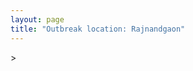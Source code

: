 ```yaml
---
layout: page
title: "Outbreak location: Rajnandgaon"
---
```

<div id="mapid">
<script src="https://buda-magenta.github.io/hazard_map/load_map.js"></script>
><script>
var marker_outbreak = L.marker([20.972740, 80.691555],{"autoPan": true}).addTo(map); marker_outbreak.bindTooltip("Rajnandgaon").openTooltip();

var circle_1 = L.circle([21.149813, 79.082056], {"pane": "markerPane", "color": "red", "fill": true, "fillOpacity": 0.2, "fillRule": "evenodd", "lineCap": "round", "lineJoin": "round", "opacity": 1.0, "radius": 323575, "stroke": true, "weight": 2}).addTo(map);
circle_1.bindTooltip("Nagpur<br>rank: 1<br>hazard index: 0.080894")

var circle_2 = L.circle([21.237947, 81.633683], {"pane": "markerPane", "color": "red", "fill": true, "fillOpacity": 0.2, "fillRule": "evenodd", "lineCap": "round", "lineJoin": "round", "opacity": 1.0, "radius": 298197, "stroke": true, "weight": 2}).addTo(map);
circle_2.bindTooltip("Raipur<br>rank: 2<br>hazard index: 0.074549")

var circle_3 = L.circle([21.145629, 80.268387], {"pane": "markerPane", "color": "red", "fill": true, "fillOpacity": 0.2, "fillRule": "evenodd", "lineCap": "round", "lineJoin": "round", "opacity": 1.0, "radius": 269381, "stroke": true, "weight": 2}).addTo(map);
circle_3.bindTooltip("Gondiya<br>rank: 3<br>hazard index: 0.067345")

var circle_4 = L.circle([20.843512, 75.525927], {"pane": "markerPane", "color": "red", "fill": true, "fillOpacity": 0.2, "fillRule": "evenodd", "lineCap": "round", "lineJoin": "round", "opacity": 1.0, "radius": 133255, "stroke": true, "weight": 2}).addTo(map);
circle_4.bindTooltip("Jalgaon<br>rank: 4<br>hazard index: 0.033314")

var circle_5 = L.circle([21.199035, 81.397955], {"pane": "markerPane", "color": "red", "fill": true, "fillOpacity": 0.2, "fillRule": "evenodd", "lineCap": "round", "lineJoin": "round", "opacity": 1.0, "radius": 102055, "stroke": true, "weight": 2}).addTo(map);
circle_5.bindTooltip("Durg<br>rank: 5<br>hazard index: 0.025514")

var circle_6 = L.circle([21.200996, 81.335426], {"pane": "markerPane", "color": "red", "fill": true, "fillOpacity": 0.2, "fillRule": "evenodd", "lineCap": "round", "lineJoin": "round", "opacity": 1.0, "radius": 87117, "stroke": true, "weight": 2}).addTo(map);
circle_6.bindTooltip("Bhilai Nagar<br>rank: 6<br>hazard index: 0.021779")

var circle_7 = L.circle([22.383333, 82.133333], {"pane": "markerPane", "color": "red", "fill": true, "fillOpacity": 0.2, "fillRule": "evenodd", "lineCap": "round", "lineJoin": "round", "opacity": 1.0, "radius": 50942, "stroke": true, "weight": 2}).addTo(map);
circle_7.bindTooltip("Bilaspur<br>rank: 7<br>hazard index: 0.012736")

var circle_8 = L.circle([21.735348, 81.944459], {"pane": "markerPane", "color": "red", "fill": true, "fillOpacity": 0.2, "fillRule": "evenodd", "lineCap": "round", "lineJoin": "round", "opacity": 1.0, "radius": 36975, "stroke": true, "weight": 2}).addTo(map);
circle_8.bindTooltip("Bhatpara<br>rank: 8<br>hazard index: 0.009244")

var circle_9 = L.circle([20.030976, 79.358139], {"pane": "markerPane", "color": "red", "fill": true, "fillOpacity": 0.2, "fillRule": "evenodd", "lineCap": "round", "lineJoin": "round", "opacity": 1.0, "radius": 30672, "stroke": true, "weight": 2}).addTo(map);
circle_9.bindTooltip("Chandrapur<br>rank: 9<br>hazard index: 0.007668")

var circle_10 = L.circle([22.541418, 88.357691], {"pane": "markerPane", "color": "red", "fill": true, "fillOpacity": 0.2, "fillRule": "evenodd", "lineCap": "round", "lineJoin": "round", "opacity": 1.0, "radius": 24450, "stroke": true, "weight": 2}).addTo(map);
circle_10.bindTooltip("Kolkata<br>rank: 10<br>hazard index: 0.006113")

var circle_11 = L.circle([20.166670, 79.172114], {"pane": "markerPane", "color": "red", "fill": true, "fillOpacity": 0.2, "fillRule": "evenodd", "lineCap": "round", "lineJoin": "round", "opacity": 1.0, "radius": 17260, "stroke": true, "weight": 2}).addTo(map);
circle_11.bindTooltip("Bhadravati<br>rank: 11<br>hazard index: 0.004315")

var circle_12 = L.circle([20.259399, 76.976203], {"pane": "markerPane", "color": "red", "fill": true, "fillOpacity": 0.2, "fillRule": "evenodd", "lineCap": "round", "lineJoin": "round", "opacity": 1.0, "radius": 14380, "stroke": true, "weight": 2}).addTo(map);
circle_12.bindTooltip("Malegaon<br>rank: 12<br>hazard index: 0.003595")

var circle_13 = L.circle([22.275879, 79.721045], {"pane": "markerPane", "color": "red", "fill": true, "fillOpacity": 0.2, "fillRule": "evenodd", "lineCap": "round", "lineJoin": "round", "opacity": 1.0, "radius": 10899, "stroke": true, "weight": 2}).addTo(map);
circle_13.bindTooltip("Seoni<br>rank: 13<br>hazard index: 0.002725")

var circle_14 = L.circle([22.519770, 82.629515], {"pane": "markerPane", "color": "red", "fill": true, "fillOpacity": 0.2, "fillRule": "evenodd", "lineCap": "round", "lineJoin": "round", "opacity": 1.0, "radius": 10585, "stroke": true, "weight": 2}).addTo(map);
circle_14.bindTooltip("Korba<br>rank: 14<br>hazard index: 0.002646")

var circle_15 = L.circle([20.993276, 75.839983], {"pane": "markerPane", "color": "red", "fill": true, "fillOpacity": 0.2, "fillRule": "evenodd", "lineCap": "round", "lineJoin": "round", "opacity": 1.0, "radius": 10404, "stroke": true, "weight": 2}).addTo(map);
circle_15.bindTooltip("Bhusawal<br>rank: 15<br>hazard index: 0.002601")

var circle_16 = L.circle([19.075990, 72.877393], {"pane": "markerPane", "color": "red", "fill": true, "fillOpacity": 0.2, "fillRule": "evenodd", "lineCap": "round", "lineJoin": "round", "opacity": 1.0, "radius": 10311, "stroke": true, "weight": 2}).addTo(map);
circle_16.bindTooltip("Mumbai<br>rank: 16<br>hazard index: 0.002578")

var circle_17 = L.circle([21.154541, 77.644296], {"pane": "markerPane", "color": "red", "fill": true, "fillOpacity": 0.2, "fillRule": "evenodd", "lineCap": "round", "lineJoin": "round", "opacity": 1.0, "radius": 9638, "stroke": true, "weight": 2}).addTo(map);
circle_17.bindTooltip("Amravati<br>rank: 17<br>hazard index: 0.002410")

var circle_18 = L.circle([22.801519, 86.202958], {"pane": "markerPane", "color": "red", "fill": true, "fillOpacity": 0.2, "fillRule": "evenodd", "lineCap": "round", "lineJoin": "round", "opacity": 1.0, "radius": 8524, "stroke": true, "weight": 2}).addTo(map);
circle_18.bindTooltip("Jamshedpur<br>rank: 18<br>hazard index: 0.002131")

var circle_19 = L.circle([17.723128, 83.301284], {"pane": "markerPane", "color": "red", "fill": true, "fillOpacity": 0.2, "fillRule": "evenodd", "lineCap": "round", "lineJoin": "round", "opacity": 1.0, "radius": 7718, "stroke": true, "weight": 2}).addTo(map);
circle_19.bindTooltip("Visakhapatnam<br>rank: 19<br>hazard index: 0.001930")

var circle_20 = L.circle([22.500000, 83.500000], {"pane": "markerPane", "color": "red", "fill": true, "fillOpacity": 0.2, "fillRule": "evenodd", "lineCap": "round", "lineJoin": "round", "opacity": 1.0, "radius": 6731, "stroke": true, "weight": 2}).addTo(map);
circle_20.bindTooltip("Raigarh<br>rank: 20<br>hazard index: 0.001683")

var circle_21 = L.circle([22.890183, 88.426939], {"pane": "markerPane", "color": "red", "fill": true, "fillOpacity": 0.2, "fillRule": "evenodd", "lineCap": "round", "lineJoin": "round", "opacity": 1.0, "radius": 5136, "stroke": true, "weight": 2}).addTo(map);
circle_21.bindTooltip("Naihati<br>rank: 21<br>hazard index: 0.001284")

var circle_22 = L.circle([19.877263, 75.339024], {"pane": "markerPane", "color": "red", "fill": true, "fillOpacity": 0.2, "fillRule": "evenodd", "lineCap": "round", "lineJoin": "round", "opacity": 1.0, "radius": 4775, "stroke": true, "weight": 2}).addTo(map);
circle_22.bindTooltip("Aurangabad<br>rank: 22<br>hazard index: 0.001194")

var circle_23 = L.circle([28.651718, 77.221939], {"pane": "markerPane", "color": "red", "fill": true, "fillOpacity": 0.2, "fillRule": "evenodd", "lineCap": "round", "lineJoin": "round", "opacity": 1.0, "radius": 4702, "stroke": true, "weight": 2}).addTo(map);
circle_23.bindTooltip("Delhi<br>rank: 23<br>hazard index: 0.001176")

var circle_24 = L.circle([22.214285, 84.872437], {"pane": "markerPane", "color": "red", "fill": true, "fillOpacity": 0.2, "fillRule": "evenodd", "lineCap": "round", "lineJoin": "round", "opacity": 1.0, "radius": 4447, "stroke": true, "weight": 2}).addTo(map);
circle_24.bindTooltip("Raurkela<br>rank: 24<br>hazard index: 0.001112")

var circle_25 = L.circle([18.521428, 73.854454], {"pane": "markerPane", "color": "red", "fill": true, "fillOpacity": 0.2, "fillRule": "evenodd", "lineCap": "round", "lineJoin": "round", "opacity": 1.0, "radius": 3925, "stroke": true, "weight": 2}).addTo(map);
circle_25.bindTooltip("Pune<br>rank: 25<br>hazard index: 0.000981")

var circle_26 = L.circle([21.879616, 77.875681], {"pane": "markerPane", "color": "red", "fill": true, "fillOpacity": 0.2, "fillRule": "evenodd", "lineCap": "round", "lineJoin": "round", "opacity": 1.0, "radius": 3744, "stroke": true, "weight": 2}).addTo(map);
circle_26.bindTooltip("Betul<br>rank: 26<br>hazard index: 0.000936")

var circle_27 = L.circle([13.932609, 75.574978], {"pane": "markerPane", "color": "red", "fill": true, "fillOpacity": 0.2, "fillRule": "evenodd", "lineCap": "round", "lineJoin": "round", "opacity": 1.0, "radius": 3571, "stroke": true, "weight": 2}).addTo(map);
circle_27.bindTooltip("Shimoga<br>rank: 27<br>hazard index: 0.000893")

var circle_28 = L.circle([17.388786, 78.461065], {"pane": "markerPane", "color": "red", "fill": true, "fillOpacity": 0.2, "fillRule": "evenodd", "lineCap": "round", "lineJoin": "round", "opacity": 1.0, "radius": 3058, "stroke": true, "weight": 2}).addTo(map);
circle_28.bindTooltip("Hyderabad<br>rank: 28<br>hazard index: 0.000765")

var circle_29 = L.circle([20.266777, 85.843559], {"pane": "markerPane", "color": "red", "fill": true, "fillOpacity": 0.2, "fillRule": "evenodd", "lineCap": "round", "lineJoin": "round", "opacity": 1.0, "radius": 2988, "stroke": true, "weight": 2}).addTo(map);
circle_29.bindTooltip("Bhubaneswar<br>rank: 29<br>hazard index: 0.000747")

var circle_30 = L.circle([12.979120, 77.591300], {"pane": "markerPane", "color": "red", "fill": true, "fillOpacity": 0.2, "fillRule": "evenodd", "lineCap": "round", "lineJoin": "round", "opacity": 1.0, "radius": 2765, "stroke": true, "weight": 2}).addTo(map);
circle_30.bindTooltip("Bangalore<br>rank: 30<br>hazard index: 0.000691")

var circle_31 = L.circle([21.400000, 83.883333], {"pane": "markerPane", "color": "red", "fill": true, "fillOpacity": 0.2, "fillRule": "evenodd", "lineCap": "round", "lineJoin": "round", "opacity": 1.0, "radius": 2667, "stroke": true, "weight": 2}).addTo(map);
circle_31.bindTooltip("Sambalpur<br>rank: 31<br>hazard index: 0.000667")

var circle_32 = L.circle([20.825623, 78.613146], {"pane": "markerPane", "color": "red", "fill": true, "fillOpacity": 0.2, "fillRule": "evenodd", "lineCap": "round", "lineJoin": "round", "opacity": 1.0, "radius": 2597, "stroke": true, "weight": 2}).addTo(map);
circle_32.bindTooltip("Wardha<br>rank: 32<br>hazard index: 0.000649")

var circle_33 = L.circle([20.761862, 77.192172], {"pane": "markerPane", "color": "red", "fill": true, "fillOpacity": 0.2, "fillRule": "evenodd", "lineCap": "round", "lineJoin": "round", "opacity": 1.0, "radius": 2481, "stroke": true, "weight": 2}).addTo(map);
circle_33.bindTooltip("Akola<br>rank: 33<br>hazard index: 0.000620")

var circle_34 = L.circle([19.290314, 76.602903], {"pane": "markerPane", "color": "red", "fill": true, "fillOpacity": 0.2, "fillRule": "evenodd", "lineCap": "round", "lineJoin": "round", "opacity": 1.0, "radius": 2363, "stroke": true, "weight": 2}).addTo(map);
circle_34.bindTooltip("Parbhani<br>rank: 34<br>hazard index: 0.000591")

var circle_35 = L.circle([13.083694, 80.270186], {"pane": "markerPane", "color": "red", "fill": true, "fillOpacity": 0.2, "fillRule": "evenodd", "lineCap": "round", "lineJoin": "round", "opacity": 1.0, "radius": 2344, "stroke": true, "weight": 2}).addTo(map);
circle_35.bindTooltip("Chennai<br>rank: 35<br>hazard index: 0.000586")

var circle_36 = L.circle([23.021624, 72.579707], {"pane": "markerPane", "color": "red", "fill": true, "fillOpacity": 0.2, "fillRule": "evenodd", "lineCap": "round", "lineJoin": "round", "opacity": 1.0, "radius": 2252, "stroke": true, "weight": 2}).addTo(map);
circle_36.bindTooltip("Ahmedabad<br>rank: 36<br>hazard index: 0.000563")

var circle_37 = L.circle([18.112082, 83.405220], {"pane": "markerPane", "color": "red", "fill": true, "fillOpacity": 0.2, "fillRule": "evenodd", "lineCap": "round", "lineJoin": "round", "opacity": 1.0, "radius": 2235, "stroke": true, "weight": 2}).addTo(map);
circle_37.bindTooltip("Vizianagaram<br>rank: 37<br>hazard index: 0.000559")

var circle_38 = L.circle([23.160894, 79.949770], {"pane": "markerPane", "color": "red", "fill": true, "fillOpacity": 0.2, "fillRule": "evenodd", "lineCap": "round", "lineJoin": "round", "opacity": 1.0, "radius": 2192, "stroke": true, "weight": 2}).addTo(map);
circle_38.bindTooltip("Jabalpur<br>rank: 38<br>hazard index: 0.000548")

var circle_39 = L.circle([25.335649, 83.007629], {"pane": "markerPane", "color": "red", "fill": true, "fillOpacity": 0.2, "fillRule": "evenodd", "lineCap": "round", "lineJoin": "round", "opacity": 1.0, "radius": 2068, "stroke": true, "weight": 2}).addTo(map);
circle_39.bindTooltip("Varanasi<br>rank: 39<br>hazard index: 0.000517")

var circle_40 = L.circle([25.438130, 81.833800], {"pane": "markerPane", "color": "red", "fill": true, "fillOpacity": 0.2, "fillRule": "evenodd", "lineCap": "round", "lineJoin": "round", "opacity": 1.0, "radius": 1922, "stroke": true, "weight": 2}).addTo(map);
circle_40.bindTooltip("Allahabad<br>rank: 40<br>hazard index: 0.000481")

var circle_41 = L.circle([21.170200, 72.831100], {"pane": "markerPane", "color": "red", "fill": true, "fillOpacity": 0.2, "fillRule": "evenodd", "lineCap": "round", "lineJoin": "round", "opacity": 1.0, "radius": 1804, "stroke": true, "weight": 2}).addTo(map);
circle_41.bindTooltip("Surat<br>rank: 41<br>hazard index: 0.000451")

var circle_42 = L.circle([19.807608, 85.825254], {"pane": "markerPane", "color": "red", "fill": true, "fillOpacity": 0.2, "fillRule": "evenodd", "lineCap": "round", "lineJoin": "round", "opacity": 1.0, "radius": 1795, "stroke": true, "weight": 2}).addTo(map);
circle_42.bindTooltip("Puri<br>rank: 42<br>hazard index: 0.000449")

var circle_43 = L.circle([22.782355, 86.159003], {"pane": "markerPane", "color": "red", "fill": true, "fillOpacity": 0.2, "fillRule": "evenodd", "lineCap": "round", "lineJoin": "round", "opacity": 1.0, "radius": 1440, "stroke": true, "weight": 2}).addTo(map);
circle_43.bindTooltip("Adityapur<br>rank: 43<br>hazard index: 0.000360")

var circle_44 = L.circle([19.500000, 78.500000], {"pane": "markerPane", "color": "red", "fill": true, "fillOpacity": 0.2, "fillRule": "evenodd", "lineCap": "round", "lineJoin": "round", "opacity": 1.0, "radius": 1438, "stroke": true, "weight": 2}).addTo(map);
circle_44.bindTooltip("Adilabad<br>rank: 44<br>hazard index: 0.000360")

var circle_45 = L.circle([22.920982, 88.437022], {"pane": "markerPane", "color": "red", "fill": true, "fillOpacity": 0.2, "fillRule": "evenodd", "lineCap": "round", "lineJoin": "round", "opacity": 1.0, "radius": 1367, "stroke": true, "weight": 2}).addTo(map);
circle_45.bindTooltip("Halisahar<br>rank: 45<br>hazard index: 0.000342")

var circle_46 = L.circle([22.949011, 88.435910], {"pane": "markerPane", "color": "red", "fill": true, "fillOpacity": 0.2, "fillRule": "evenodd", "lineCap": "round", "lineJoin": "round", "opacity": 1.0, "radius": 1316, "stroke": true, "weight": 2}).addTo(map);
circle_46.bindTooltip("Kanchrapara<br>rank: 46<br>hazard index: 0.000329")

var circle_47 = L.circle([25.531031, 78.652689], {"pane": "markerPane", "color": "red", "fill": true, "fillOpacity": 0.2, "fillRule": "evenodd", "lineCap": "round", "lineJoin": "round", "opacity": 1.0, "radius": 1312, "stroke": true, "weight": 2}).addTo(map);
circle_47.bindTooltip("Jhansi<br>rank: 47<br>hazard index: 0.000328")

var circle_48 = L.circle([23.258486, 77.401989], {"pane": "markerPane", "color": "red", "fill": true, "fillOpacity": 0.2, "fillRule": "evenodd", "lineCap": "round", "lineJoin": "round", "opacity": 1.0, "radius": 1257, "stroke": true, "weight": 2}).addTo(map);
circle_48.bindTooltip("Bhopal<br>rank: 48<br>hazard index: 0.000314")

var circle_49 = L.circle([19.169335, 77.311013], {"pane": "markerPane", "color": "red", "fill": true, "fillOpacity": 0.2, "fillRule": "evenodd", "lineCap": "round", "lineJoin": "round", "opacity": 1.0, "radius": 1227, "stroke": true, "weight": 2}).addTo(map);
circle_49.bindTooltip("Nanded Waghala<br>rank: 49<br>hazard index: 0.000307")

var circle_50 = L.circle([20.325704, 78.116914], {"pane": "markerPane", "color": "red", "fill": true, "fillOpacity": 0.2, "fillRule": "evenodd", "lineCap": "round", "lineJoin": "round", "opacity": 1.0, "radius": 1208, "stroke": true, "weight": 2}).addTo(map);
circle_50.bindTooltip("Yavatmal<br>rank: 50<br>hazard index: 0.000302")

var circle_51 = L.circle([20.475195, 78.742396], {"pane": "markerPane", "color": "red", "fill": true, "fillOpacity": 0.2, "fillRule": "evenodd", "lineCap": "round", "lineJoin": "round", "opacity": 1.0, "radius": 1195, "stroke": true, "weight": 2}).addTo(map);
circle_51.bindTooltip("Hinganghat<br>rank: 51<br>hazard index: 0.000299")

var circle_52 = L.circle([19.918233, 75.868625], {"pane": "markerPane", "color": "red", "fill": true, "fillOpacity": 0.2, "fillRule": "evenodd", "lineCap": "round", "lineJoin": "round", "opacity": 1.0, "radius": 1186, "stroke": true, "weight": 2}).addTo(map);
circle_52.bindTooltip("Jalna<br>rank: 52<br>hazard index: 0.000297")

var circle_53 = L.circle([25.133173, 86.525040], {"pane": "markerPane", "color": "red", "fill": true, "fillOpacity": 0.2, "fillRule": "evenodd", "lineCap": "round", "lineJoin": "round", "opacity": 1.0, "radius": 1127, "stroke": true, "weight": 2}).addTo(map);
circle_53.bindTooltip("Kharagpur<br>rank: 53<br>hazard index: 0.000282")

var circle_54 = L.circle([18.351469, 76.755121], {"pane": "markerPane", "color": "red", "fill": true, "fillOpacity": 0.2, "fillRule": "evenodd", "lineCap": "round", "lineJoin": "round", "opacity": 1.0, "radius": 1104, "stroke": true, "weight": 2}).addTo(map);
circle_54.bindTooltip("Latur<br>rank: 54<br>hazard index: 0.000276")

var circle_55 = L.circle([22.139831, 78.809645], {"pane": "markerPane", "color": "red", "fill": true, "fillOpacity": 0.2, "fillRule": "evenodd", "lineCap": "round", "lineJoin": "round", "opacity": 1.0, "radius": 1078, "stroke": true, "weight": 2}).addTo(map);
circle_55.bindTooltip("Chhindwara<br>rank: 55<br>hazard index: 0.000270")

var circle_56 = L.circle([18.761516, 79.478785], {"pane": "markerPane", "color": "red", "fill": true, "fillOpacity": 0.2, "fillRule": "evenodd", "lineCap": "round", "lineJoin": "round", "opacity": 1.0, "radius": 1033, "stroke": true, "weight": 2}).addTo(map);
circle_56.bindTooltip("Ramagundam<br>rank: 56<br>hazard index: 0.000258")

var circle_57 = L.circle([16.508759, 80.618510], {"pane": "markerPane", "color": "red", "fill": true, "fillOpacity": 0.2, "fillRule": "evenodd", "lineCap": "round", "lineJoin": "round", "opacity": 1.0, "radius": 1001, "stroke": true, "weight": 2}).addTo(map);
circle_57.bindTooltip("Vijayawada<br>rank: 57<br>hazard index: 0.000250")

var circle_58 = L.circle([26.915458, 75.818982], {"pane": "markerPane", "color": "red", "fill": true, "fillOpacity": 0.2, "fillRule": "evenodd", "lineCap": "round", "lineJoin": "round", "opacity": 1.0, "radius": 967, "stroke": true, "weight": 2}).addTo(map);
circle_58.bindTooltip("Jaipur<br>rank: 58<br>hazard index: 0.000242")

var circle_59 = L.circle([19.194329, 72.970178], {"pane": "markerPane", "color": "red", "fill": true, "fillOpacity": 0.2, "fillRule": "evenodd", "lineCap": "round", "lineJoin": "round", "opacity": 1.0, "radius": 964, "stroke": true, "weight": 2}).addTo(map);
circle_59.bindTooltip("Thane<br>rank: 59<br>hazard index: 0.000241")

var circle_60 = L.circle([19.087076, 82.023572], {"pane": "markerPane", "color": "red", "fill": true, "fillOpacity": 0.2, "fillRule": "evenodd", "lineCap": "round", "lineJoin": "round", "opacity": 1.0, "radius": 925, "stroke": true, "weight": 2}).addTo(map);
circle_60.bindTooltip("Jagdalpur<br>rank: 60<br>hazard index: 0.000231")

var circle_61 = L.circle([20.011247, 73.790236], {"pane": "markerPane", "color": "red", "fill": true, "fillOpacity": 0.2, "fillRule": "evenodd", "lineCap": "round", "lineJoin": "round", "opacity": 1.0, "radius": 849, "stroke": true, "weight": 2}).addTo(map);
circle_61.bindTooltip("Nashik<br>rank: 61<br>hazard index: 0.000212")

var circle_62 = L.circle([23.122634, 83.198189], {"pane": "markerPane", "color": "red", "fill": true, "fillOpacity": 0.2, "fillRule": "evenodd", "lineCap": "round", "lineJoin": "round", "opacity": 1.0, "radius": 778, "stroke": true, "weight": 2}).addTo(map);
circle_62.bindTooltip("Ambikapur<br>rank: 62<br>hazard index: 0.000195")

var circle_63 = L.circle([16.850253, 74.594888], {"pane": "markerPane", "color": "red", "fill": true, "fillOpacity": 0.2, "fillRule": "evenodd", "lineCap": "round", "lineJoin": "round", "opacity": 1.0, "radius": 746, "stroke": true, "weight": 2}).addTo(map);
circle_63.bindTooltip("Sangli<br>rank: 63<br>hazard index: 0.000187")

var circle_64 = L.circle([22.720362, 75.868200], {"pane": "markerPane", "color": "red", "fill": true, "fillOpacity": 0.2, "fillRule": "evenodd", "lineCap": "round", "lineJoin": "round", "opacity": 1.0, "radius": 736, "stroke": true, "weight": 2}).addTo(map);
circle_64.bindTooltip("Indore<br>rank: 64<br>hazard index: 0.000184")

var circle_65 = L.circle([22.591260, 88.390964], {"pane": "markerPane", "color": "red", "fill": true, "fillOpacity": 0.2, "fillRule": "evenodd", "lineCap": "round", "lineJoin": "round", "opacity": 1.0, "radius": 715, "stroke": true, "weight": 2}).addTo(map);
circle_65.bindTooltip("Bidhan Nagar<br>rank: 65<br>hazard index: 0.000179")

var circle_66 = L.circle([25.609324, 85.123525], {"pane": "markerPane", "color": "red", "fill": true, "fillOpacity": 0.2, "fillRule": "evenodd", "lineCap": "round", "lineJoin": "round", "opacity": 1.0, "radius": 692, "stroke": true, "weight": 2}).addTo(map);
circle_66.bindTooltip("Patna<br>rank: 66<br>hazard index: 0.000173")

var circle_67 = L.circle([18.320022, 83.916077], {"pane": "markerPane", "color": "red", "fill": true, "fillOpacity": 0.2, "fillRule": "evenodd", "lineCap": "round", "lineJoin": "round", "opacity": 1.0, "radius": 675, "stroke": true, "weight": 2}).addTo(map);
circle_67.bindTooltip("Srikakulam<br>rank: 67<br>hazard index: 0.000169")

var circle_68 = L.circle([22.297314, 73.194257], {"pane": "markerPane", "color": "red", "fill": true, "fillOpacity": 0.2, "fillRule": "evenodd", "lineCap": "round", "lineJoin": "round", "opacity": 1.0, "radius": 673, "stroke": true, "weight": 2}).addTo(map);
circle_68.bindTooltip("Vadodara<br>rank: 68<br>hazard index: 0.000168")

var circle_69 = L.circle([16.702841, 74.240533], {"pane": "markerPane", "color": "red", "fill": true, "fillOpacity": 0.2, "fillRule": "evenodd", "lineCap": "round", "lineJoin": "round", "opacity": 1.0, "radius": 670, "stroke": true, "weight": 2}).addTo(map);
circle_69.bindTooltip("Kolhapur<br>rank: 69<br>hazard index: 0.000168")

var circle_70 = L.circle([26.500000, 78.750000], {"pane": "markerPane", "color": "red", "fill": true, "fillOpacity": 0.2, "fillRule": "evenodd", "lineCap": "round", "lineJoin": "round", "opacity": 1.0, "radius": 638, "stroke": true, "weight": 2}).addTo(map);
circle_70.bindTooltip("Bhind<br>rank: 70<br>hazard index: 0.000160")

var circle_71 = L.circle([13.318014, 75.773874], {"pane": "markerPane", "color": "red", "fill": true, "fillOpacity": 0.2, "fillRule": "evenodd", "lineCap": "round", "lineJoin": "round", "opacity": 1.0, "radius": 607, "stroke": true, "weight": 2}).addTo(map);
circle_71.bindTooltip("Chikmagalur<br>rank: 71<br>hazard index: 0.000152")

var circle_72 = L.circle([26.148658, 85.340013], {"pane": "markerPane", "color": "red", "fill": true, "fillOpacity": 0.2, "fillRule": "evenodd", "lineCap": "round", "lineJoin": "round", "opacity": 1.0, "radius": 605, "stroke": true, "weight": 2}).addTo(map);
circle_72.bindTooltip("Muzaffarpur<br>rank: 72<br>hazard index: 0.000151")

var circle_73 = L.circle([17.980609, 79.598212], {"pane": "markerPane", "color": "red", "fill": true, "fillOpacity": 0.2, "fillRule": "evenodd", "lineCap": "round", "lineJoin": "round", "opacity": 1.0, "radius": 504, "stroke": true, "weight": 2}).addTo(map);
circle_73.bindTooltip("Warangal<br>rank: 73<br>hazard index: 0.000126")

var circle_74 = L.circle([23.250000, 87.750000], {"pane": "markerPane", "color": "red", "fill": true, "fillOpacity": 0.2, "fillRule": "evenodd", "lineCap": "round", "lineJoin": "round", "opacity": 1.0, "radius": 493, "stroke": true, "weight": 2}).addTo(map);
circle_74.bindTooltip("Barddhaman<br>rank: 74<br>hazard index: 0.000123")

var circle_75 = L.circle([24.500000, 81.000000], {"pane": "markerPane", "color": "red", "fill": true, "fillOpacity": 0.2, "fillRule": "evenodd", "lineCap": "round", "lineJoin": "round", "opacity": 1.0, "radius": 482, "stroke": true, "weight": 2}).addTo(map);
circle_75.bindTooltip("Satna<br>rank: 75<br>hazard index: 0.000121")

var circle_76 = L.circle([20.468600, 85.879200], {"pane": "markerPane", "color": "red", "fill": true, "fillOpacity": 0.2, "fillRule": "evenodd", "lineCap": "round", "lineJoin": "round", "opacity": 1.0, "radius": 438, "stroke": true, "weight": 2}).addTo(map);
circle_76.bindTooltip("Cuttack<br>rank: 76<br>hazard index: 0.000110")

var circle_77 = L.circle([19.250000, 74.750000], {"pane": "markerPane", "color": "red", "fill": true, "fillOpacity": 0.2, "fillRule": "evenodd", "lineCap": "round", "lineJoin": "round", "opacity": 1.0, "radius": 438, "stroke": true, "weight": 2}).addTo(map);
circle_77.bindTooltip("Ahmadnagar<br>rank: 77<br>hazard index: 0.000110")

var circle_78 = L.circle([23.405848, 88.495893], {"pane": "markerPane", "color": "red", "fill": true, "fillOpacity": 0.2, "fillRule": "evenodd", "lineCap": "round", "lineJoin": "round", "opacity": 1.0, "radius": 415, "stroke": true, "weight": 2}).addTo(map);
circle_78.bindTooltip("Krishnanagar<br>rank: 78<br>hazard index: 0.000104")

var circle_79 = L.circle([24.935635, 82.647701], {"pane": "markerPane", "color": "red", "fill": true, "fillOpacity": 0.2, "fillRule": "evenodd", "lineCap": "round", "lineJoin": "round", "opacity": 1.0, "radius": 402, "stroke": true, "weight": 2}).addTo(map);
circle_79.bindTooltip("Mirzapur<br>rank: 79<br>hazard index: 0.000101")

var circle_80 = L.circle([21.977864, 76.568828], {"pane": "markerPane", "color": "red", "fill": true, "fillOpacity": 0.2, "fillRule": "evenodd", "lineCap": "round", "lineJoin": "round", "opacity": 1.0, "radius": 382, "stroke": true, "weight": 2}).addTo(map);
circle_80.bindTooltip("Khandwa<br>rank: 80<br>hazard index: 0.000096")

var circle_81 = L.circle([26.838100, 80.934600], {"pane": "markerPane", "color": "red", "fill": true, "fillOpacity": 0.2, "fillRule": "evenodd", "lineCap": "round", "lineJoin": "round", "opacity": 1.0, "radius": 380, "stroke": true, "weight": 2}).addTo(map);
circle_81.bindTooltip("Lucknow<br>rank: 81<br>hazard index: 0.000095")

var circle_82 = L.circle([12.305183, 76.655361], {"pane": "markerPane", "color": "red", "fill": true, "fillOpacity": 0.2, "fillRule": "evenodd", "lineCap": "round", "lineJoin": "round", "opacity": 1.0, "radius": 365, "stroke": true, "weight": 2}).addTo(map);
circle_82.bindTooltip("Mysore<br>rank: 82<br>hazard index: 0.000091")

var circle_83 = L.circle([22.472223, 88.093845], {"pane": "markerPane", "color": "red", "fill": true, "fillOpacity": 0.2, "fillRule": "evenodd", "lineCap": "round", "lineJoin": "round", "opacity": 1.0, "radius": 357, "stroke": true, "weight": 2}).addTo(map);
circle_83.bindTooltip("Uluberia<br>rank: 83<br>hazard index: 0.000089")

var circle_84 = L.circle([26.716413, 88.430992], {"pane": "markerPane", "color": "red", "fill": true, "fillOpacity": 0.2, "fillRule": "evenodd", "lineCap": "round", "lineJoin": "round", "opacity": 1.0, "radius": 354, "stroke": true, "weight": 2}).addTo(map);
circle_84.bindTooltip("Siliguri<br>rank: 84<br>hazard index: 0.000089")

var circle_85 = L.circle([26.460914, 80.321759], {"pane": "markerPane", "color": "red", "fill": true, "fillOpacity": 0.2, "fillRule": "evenodd", "lineCap": "round", "lineJoin": "round", "opacity": 1.0, "radius": 352, "stroke": true, "weight": 2}).addTo(map);
circle_85.bindTooltip("Kanpur<br>rank: 85<br>hazard index: 0.000088")

var circle_86 = L.circle([16.695935, 74.455575], {"pane": "markerPane", "color": "red", "fill": true, "fillOpacity": 0.2, "fillRule": "evenodd", "lineCap": "round", "lineJoin": "round", "opacity": 1.0, "radius": 351, "stroke": true, "weight": 2}).addTo(map);
circle_86.bindTooltip("Ichalkaranji<br>rank: 86<br>hazard index: 0.000088")

var circle_87 = L.circle([11.001812, 76.962842], {"pane": "markerPane", "color": "red", "fill": true, "fillOpacity": 0.2, "fillRule": "evenodd", "lineCap": "round", "lineJoin": "round", "opacity": 1.0, "radius": 348, "stroke": true, "weight": 2}).addTo(map);
circle_87.bindTooltip("Coimbatore<br>rank: 87<br>hazard index: 0.000087")

var circle_88 = L.circle([25.773344, 84.784977], {"pane": "markerPane", "color": "red", "fill": true, "fillOpacity": 0.2, "fillRule": "evenodd", "lineCap": "round", "lineJoin": "round", "opacity": 1.0, "radius": 346, "stroke": true, "weight": 2}).addTo(map);
circle_88.bindTooltip("Chapra<br>rank: 88<br>hazard index: 0.000087")

var circle_89 = L.circle([24.759267, 81.655000], {"pane": "markerPane", "color": "red", "fill": true, "fillOpacity": 0.2, "fillRule": "evenodd", "lineCap": "round", "lineJoin": "round", "opacity": 1.0, "radius": 345, "stroke": true, "weight": 2}).addTo(map);
circle_89.bindTooltip("Rewa<br>rank: 89<br>hazard index: 0.000086")

var circle_90 = L.circle([18.182992, 75.743925], {"pane": "markerPane", "color": "red", "fill": true, "fillOpacity": 0.2, "fillRule": "evenodd", "lineCap": "round", "lineJoin": "round", "opacity": 1.0, "radius": 342, "stroke": true, "weight": 2}).addTo(map);
circle_90.bindTooltip("Barshi<br>rank: 90<br>hazard index: 0.000086")

var circle_91 = L.circle([24.476642, 86.606732], {"pane": "markerPane", "color": "red", "fill": true, "fillOpacity": 0.2, "fillRule": "evenodd", "lineCap": "round", "lineJoin": "round", "opacity": 1.0, "radius": 337, "stroke": true, "weight": 2}).addTo(map);
circle_91.bindTooltip("Deoghar<br>rank: 91<br>hazard index: 0.000084")

var circle_92 = L.circle([18.169844, 76.117963], {"pane": "markerPane", "color": "red", "fill": true, "fillOpacity": 0.2, "fillRule": "evenodd", "lineCap": "round", "lineJoin": "round", "opacity": 1.0, "radius": 323, "stroke": true, "weight": 2}).addTo(map);
circle_92.bindTooltip("Osmanabad<br>rank: 92<br>hazard index: 0.000081")

var circle_93 = L.circle([25.196826, 76.000893], {"pane": "markerPane", "color": "red", "fill": true, "fillOpacity": 0.2, "fillRule": "evenodd", "lineCap": "round", "lineJoin": "round", "opacity": 1.0, "radius": 315, "stroke": true, "weight": 2}).addTo(map);
circle_93.bindTooltip("Kota<br>rank: 93<br>hazard index: 0.000079")

var circle_94 = L.circle([23.370035, 85.325013], {"pane": "markerPane", "color": "red", "fill": true, "fillOpacity": 0.2, "fillRule": "evenodd", "lineCap": "round", "lineJoin": "round", "opacity": 1.0, "radius": 311, "stroke": true, "weight": 2}).addTo(map);
circle_94.bindTooltip("Ranchi<br>rank: 94<br>hazard index: 0.000078")

var circle_95 = L.circle([27.175255, 78.009816], {"pane": "markerPane", "color": "red", "fill": true, "fillOpacity": 0.2, "fillRule": "evenodd", "lineCap": "round", "lineJoin": "round", "opacity": 1.0, "radius": 304, "stroke": true, "weight": 2}).addTo(map);
circle_95.bindTooltip("Agra<br>rank: 95<br>hazard index: 0.000076")

var circle_96 = L.circle([23.687130, 86.974659], {"pane": "markerPane", "color": "red", "fill": true, "fillOpacity": 0.2, "fillRule": "evenodd", "lineCap": "round", "lineJoin": "round", "opacity": 1.0, "radius": 297, "stroke": true, "weight": 2}).addTo(map);
circle_96.bindTooltip("Asansol<br>rank: 96<br>hazard index: 0.000074")

var circle_97 = L.circle([23.795281, 86.430964], {"pane": "markerPane", "color": "red", "fill": true, "fillOpacity": 0.2, "fillRule": "evenodd", "lineCap": "round", "lineJoin": "round", "opacity": 1.0, "radius": 293, "stroke": true, "weight": 2}).addTo(map);
circle_97.bindTooltip("Dhanbad<br>rank: 97<br>hazard index: 0.000073")

var circle_98 = L.circle([11.664300, 78.146000], {"pane": "markerPane", "color": "red", "fill": true, "fillOpacity": 0.2, "fillRule": "evenodd", "lineCap": "round", "lineJoin": "round", "opacity": 1.0, "radius": 291, "stroke": true, "weight": 2}).addTo(map);
circle_98.bindTooltip("Salem<br>rank: 98<br>hazard index: 0.000073")

var circle_99 = L.circle([25.795593, 82.488341], {"pane": "markerPane", "color": "red", "fill": true, "fillOpacity": 0.2, "fillRule": "evenodd", "lineCap": "round", "lineJoin": "round", "opacity": 1.0, "radius": 289, "stroke": true, "weight": 2}).addTo(map);
circle_99.bindTooltip("Jaunpur<br>rank: 99<br>hazard index: 0.000072")

var circle_100 = L.circle([26.718324, 79.090254], {"pane": "markerPane", "color": "red", "fill": true, "fillOpacity": 0.2, "fillRule": "evenodd", "lineCap": "round", "lineJoin": "round", "opacity": 1.0, "radius": 264, "stroke": true, "weight": 2}).addTo(map);
circle_100.bindTooltip("Etawah<br>rank: 100<br>hazard index: 0.000066")
</script>
</div>
